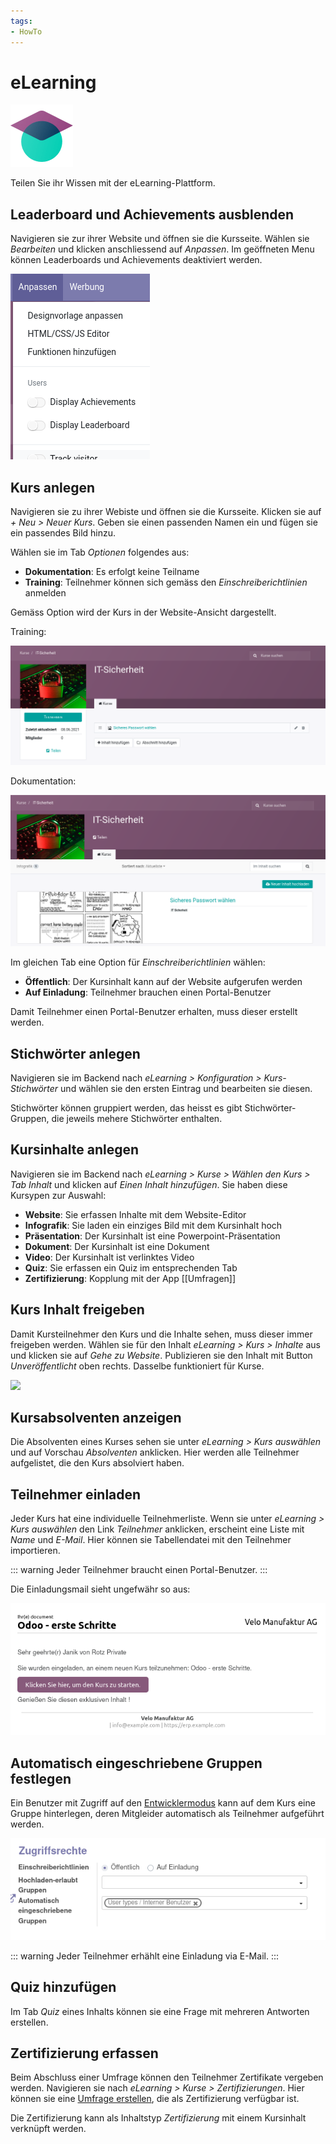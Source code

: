 ```yaml
---
tags:
- HowTo
---
```

# eLearning
![icons_odoo_website_slides](assets/icons_odoo_website_slides.png)

Teilen Sie ihr Wissen mit der eLearning-Plattform.

## Leaderboard und Achievements ausblenden

Navigieren sie zur ihrer Website und öffnen sie die Kursseite. Wählen sie *Bearbeiten* und klicken anschliessend auf *Anpassen*. Im geöffneten Menu können Leaderboards und Achievements deaktiviert werden.

![](assets/eLearning%20Deaktivieren%20Leaderboard.png)

## Kurs anlegen

Navigieren sie zu ihrer Webiste und öffnen sie die Kursseite. Klicken sie auf *+ Neu > Neuer Kurs*. Geben sie einen passenden Namen ein und fügen sie ein passendes Bild hinzu.

Wählen sie im Tab *Optionen* folgendes aus:
* **Dokumentation**: Es erfolgt keine Teilname
* **Training**: Teilnehmer können sich gemäss den *Einschreiberichtlinien* anmelden

Gemäss Option wird der Kurs in der Website-Ansicht dargestellt.

Training:

![](assets/eLearning%20Training.png)

Dokumentation:

![](assets/eLearning%20Dokumentation.png)

Im gleichen Tab eine Option für *Einschreiberichtlinien* wählen:

* **Öffentlich**: Der Kursinhalt kann auf der Website aufgerufen werden
* **Auf Einladung**: Teilnehmer brauchen einen Portal-Benutzer

Damit Teilnehmer einen Portal-Benutzer erhalten, muss dieser erstellt werden.

## Stichwörter anlegen

Navigieren sie im Backend nach *eLearning > Konfiguration > Kurs-Stichwörter* und wählen sie den ersten Eintrag und bearbeiten sie diesen.

Stichwörter können gruppiert werden, das heisst es gibt Stichwörter-Gruppen, die jeweils mehere Stichwörter enthalten.

## Kursinhalte anlegen

Navigieren sie im Backend nach *eLearning > Kurse > Wählen den Kurs > Tab Inhalt* und klicken auf *Einen Inhalt hinzufügen*. Sie haben diese Kursypen zur Auswahl:

* **Website**: Sie erfassen Inhalte mit dem Website-Editor
* **Infografik**: Sie laden ein einziges Bild mit dem Kursinhalt hoch
* **Präsentation**: Der Kursinhalt ist eine Powerpoint-Präsentation
* **Dokument**: Der Kursinhalt ist eine Dokument
* **Video**: Der Kursinhalt ist verlinktes Video
* **Quiz**: Sie erfassen ein Quiz im entsprechenden Tab
* **Zertifizierung**: Kopplung mit der App [[Umfragen]]

## Kurs Inhalt freigeben

Damit Kursteilnehmer den Kurs und die Inhalte sehen, muss dieser immer freigeben werden. Wählen sie für den Inhalt *eLearning > Kurs > Inhalte* aus und klicken sie auf *Gehe zu Website*. Publizieren sie den Inhalt mit Button *Unveröffentlicht* oben rechts. Dasselbe funktioniert für Kurse.

![](assets/Website%20Inhalt%20ver%C3%B6ffentlicht.png)

## Kursabsolventen anzeigen

Die Absolventen eines Kurses sehen sie unter *eLearning > Kurs auswählen* und auf Vorschau *Absolventen* anklicken. Hier werden alle Teilnehmer aufgelistet, die den Kurs absolviert haben.

## Teilnehmer einladen

Jeder Kurs hat eine individuelle Teilnehmerliste. Wenn sie unter *eLearning > Kurs auswählen* den Link *Teilnehmer* anklicken, erscheint eine Liste mit *Name* und *E-Mail*. Hier können sie Tabellendatei mit den Teilnehmer importieren.

::: warning
Jeder Teilnehmer braucht einen Portal-Benutzer.
:::

Die Einladungsmail sieht ungefwähr so aus:

![](assets/eLearning%20Einladungsmail.png)

## Automatisch eingeschriebene Gruppen festlegen

Ein Benutzer mit Zugriff auf den [Entwicklermodus](Einstellungen.md#Entwicklermodus%20aktivieren) kann auf dem Kurs eine Gruppe hinterlegen, deren Mitgleider automatisch als Teilnehmer aufgeführt werden.

![](assets/eLearning%20Automatisch%20eingeschriebene%20Gruppe.png)

::: warning
Jeder Teilnehmer erhählt eine Einladung via E-Mail.
:::

## Quiz hinzufügen

Im Tab *Quiz* eines Inhalts können sie eine Frage mit mehreren Antworten erstellen. 

## Zertifizierung erfassen

Beim Abschluss einer Umfrage können den Teilnehmer Zertifikate vergeben werden. Navigieren sie nach *eLearning > Kurse > Zertifizierungen*. Hier können sie eine [Umfrage erstellen](Umfragen.md#Umfrage%20erstellen), die als Zertifizierung verfügbar ist.

Die Zertifizierung kann als Inhaltstyp *Zertifizierung* mit einem Kursinhalt verknüpft werden.

